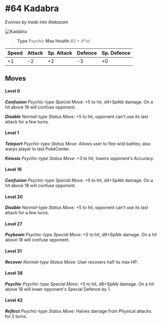 # #64 Kadabra
*Evolves by trade into Alakazam*

![Kadabra](https://img.pokemondb.net/sprites/home/normal/1x/kadabra.png)

> **Type** Psychic
> **Max Health** 40 + 4\*lvl

| Speed | Attack | Sp. Attack | Defence | Sp. Defence |
| ----- | ------ | ---------- | ------- | ----------- |
| +1 | -2 | +2 | -3 | +0 |

## Moves
#### Level 0

***Confusion** Psychic-type Special Move*: +5 to hit, d4+SpAtk damage. On a hit above 18 will confuse opponent.

***Disable** Normal-type Status Move*: +5 to hit, opponent can't use its last attack for a few turns.
#### Level 1

***Teleport** Psychic-type Status Move*: Allows user to flee wild battles; also warps player to last PokéCenter.

***Kinesis** Psychic-type Status Move*: +3 to hit, lowers opponent's Accuracy.
#### Level 16

***Confusion** Psychic-type Special Move*: +5 to hit, d4+SpAtk damage. On a hit above 18 will confuse opponent.
#### Level 20

***Disable** Normal-type Status Move*: +5 to hit, opponent can't use its last attack for a few turns.
#### Level 27

***Psybeam** Psychic-type Special Move*: +5 to hit, d6+SpAtk damage. On a hit above 18 will confuse opponent.
#### Level 31

***Recover** Normal-type Status Move*: User recovers half its max HP.
#### Level 38

***Psychic** Psychic-type Special Move*: +5 to hit, d8+SpAtk damage. On a hit above 18 will lower opponent's Special Defence by 1.
#### Level 42

***Reflect** Psychic-type Status Move*: Halves damage from Physical attacks for 5 turns.

